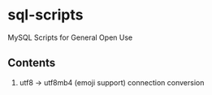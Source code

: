 # sql-scripts
MySQL Scripts for General Open Use

## Contents
1. utf8 -> utf8mb4 (emoji support) connection conversion
